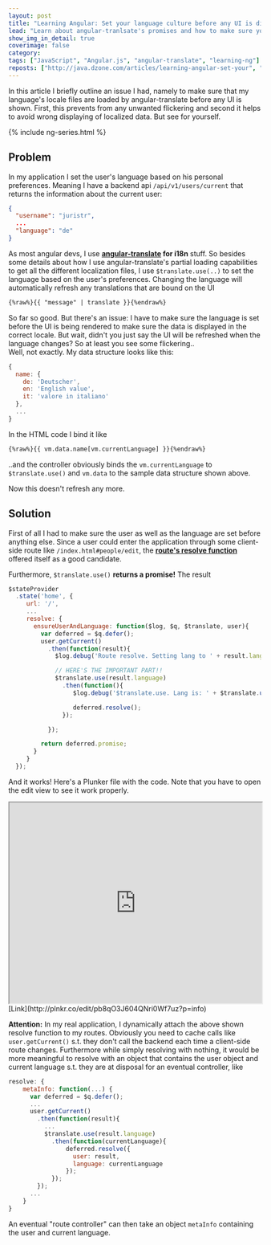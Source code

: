 ```yaml
---
layout: post
title: "Learning Angular: Set your language culture before any UI is displayed"
lead: "Learn about angular-tranlsate's promises and how to make sure your language locales are loaded before any UI element"
show_img_in_detail: true
coverimage: false
category:
tags: ["JavaScript", "Angular.js", "angular-translate", "learning-ng"]
reposts: ["http://java.dzone.com/articles/learning-angular-set-your", "http://www.webcodegeeks.com/javascript/angular-js/learning-angular-set-language-culture-ui-displayed/"]
---
```


In this article I briefly outline an issue I had, namely to make sure that my language's locale files are loaded by angular-translate before any UI is shown. First, this prevents from any unwanted flickering and second it helps to avoid wrong displaying of localized data. But see for yourself.

{% include ng-series.html %}

## Problem

In my application I set the user's language based on his personal preferences. Meaning I have a backend api `/api/v1/users/current` that returns the information about the current user:

```json
{
  "username": "juristr",
  ...
  "language": "de"
}
```

As most angular devs, I use **[angular-translate](http://angular-translate.github.io/) for i18n** stuff. So besides some details about how I use angular-translate's partial loading capabilities to get all the different localization files, I use `$translate.use(..)` to set the language based on the user's preferences. Changing the language will automatically refresh any translations that are bound on the UI

```html
{%raw%}{{ "message" | translate }}{%endraw%}
```

So far so good. But there's an issue: I have to make sure the language is set before the UI is being rendered to make sure the data is displayed in the correct locale. But wait, didn't you just say the UI will be refreshed when the language changes? So at least you see some flickering..  
Well, not exactly. My data structure looks like this:

```javascript
{
  name: {
    de: 'Deutscher',
    en: 'English value',
    it: 'valore in italiano'
  },
  ...
}
```

In the HTML code I bind it like

```html
{%raw%}{{ vm.data.name[vm.currentLanguage] }}{%endraw%}
```

..and the controller obviously binds the `vm.currentLanguage` to `$translate.use()` and `vm.data` to the sample data structure shown above.

Now this doesn't refresh any more.

## Solution

First of all I had to make sure the user as well as the language are set before anything else. Since a user could enter the application through some client-side route like `/index.html#people/edit`, the **[route's resolve function](https://github.com/angular-ui/ui-router/wiki)** offered itself as a good candidate.

Furthermore, `$translate.use()` **returns a promise!** The result

```javascript
$stateProvider
  .state('home', {
     url: '/',
     ...
     resolve: {
       ensureUserAndLanguage: function($log, $q, $translate, user){
         var deferred = $q.defer();
         user.getCurrent()
           .then(function(result){
             $log.debug('Route resolve. Setting lang to ' + result.language);

             // HERE'S THE IMPORTANT PART!!
             $translate.use(result.language)
               .then(function(){
                  $log.debug('$translate.use. Lang is: ' + $translate.use());

                  deferred.resolve();
               });

           });

         return deferred.promise;
       }
     }
  });
```

And it works! Here's a Plunker file with the code. Note that you have to open the edit view to see it work properly.

<iframe src="http://embed.plnkr.co/pb8qO3J604QNri0Wf7uz/preview" width="100%" height="400px"> </iframe>
[Link](http://plnkr.co/edit/pb8qO3J604QNri0Wf7uz?p=info)

**Attention:** In my real application, I dynamically attach the above shown resolve function to my routes. Obviously you need to cache calls like `user.getCurrent()` s.t. they don't call the backend each time a client-side route changes. Furthermore while simply resolving with nothing, it would be more meaningful to resolve with an object that contains the user object and current language s.t. they are at disposal for an eventual controller, like

```javascript
resolve: {
    metaInfo: function(...) {
      var deferred = $q.defer();
      ...
      user.getCurrent()
        .then(function(result){
          ...
          $translate.use(result.language)
            .then(function(currentLanguage){
                deferred.resolve({
                  user: result,
                  language: currentLanguage
                });
            });
        });
      ...
    }
}
```

An eventual "route controller" can then take an object `metaInfo` containing the user and current language.
